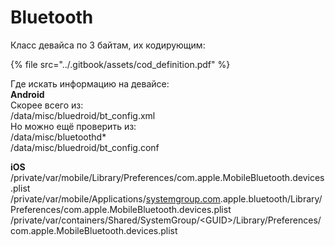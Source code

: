 # Bluetooth

Класс девайса по 3 байтам, их кодирующим: 

{% file src="../.gitbook/assets/cod\_definition.pdf" %}

Где искать информацию на девайсе:  
**Android**  
Скорее всего из:   
/data/misc/bluedroid/bt\_config.xml   
Но можно ещё проверить из:   
/data/misc/bluetoothd\*   
/data/misc/bluedroid/bt\_config.conf  
  
**iOS**  
/private/var/mobile/Library/Preferences/com.apple.MobileBluetooth.devices.plist  
/private/var/mobile/Applications/[systemgroup.com](http://systemgroup.com).apple.bluetooth/Library/Preferences/com.apple.MobileBluetooth.devices.plist  
/private/var/containers/Shared/SystemGroup/&lt;GUID&gt;/Library/Preferences/com.apple.MobileBluetooth.devices.plist



